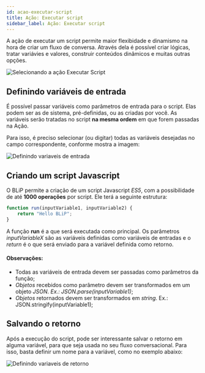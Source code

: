 ```yaml
---
id: acao-executar-script
title: Ação: Executar script
sidebar_label: Ação: Executar script
---
```


A ação de executar um script permite maior flexibidade e dinamismo na hora de criar um fluxo de conversa. Através dela é possível criar lógicas, tratar variávies e valores, construir conteúdos dinâmicos e muitas outras opções.

![Selecionando a ação Executar Script](/img/builder/acao-executar-script-1.png)

## Definindo variáveis de entrada

É possível passar variáveis como parâmetros de entrada para o script. Elas podem ser as de sistema, pré-definidas, ou as criadas por você. As variáveis serão tratadas no script **na mesma ordem** em que forem passadas na Ação. 

Para isso, é preciso selecionar (ou digitar) todas as variáveis desejadas no campo correspondente, conforme mostra a imagem:

![Definindo variaveis de entrada](/img/builder/acao-executar-script-2.png)

## Criando um script Javascript

O BLiP permite a criação de um script Javascript *ES5*, com a possibilidade de até **1000 operações** por script. Ele terá a seguinte estrutura: 

```javascript
function run(inputVariable1, inputVariable2) {
    return "Hello BLiP"; 
}
```
A função **run** é a que será executada como principal. Os parâmetros *inputVariableX* são as variáveis definidas como variáveis de entradas e o *return* é o que será enviado para a variável definida como retorno.

#### Observações: 

* Todas as variáveis de entrada devem ser passadas como parâmetros da função;
* *Objetos* recebidos como parâmetro devem ser transformados em um objeto *JSON*. *Ex.: JSON.parse(inputVariable1)*;
* *Objetos* retornados devem ser transformados em *string*. Ex.: JSON.stringify(inputVariable1);

## Salvando o retorno

Após a execução do script, pode ser interessante salvar o retorno em alguma variável, para que seja usada no seu fluxo conversacional. Para isso, basta definir um nome para a variável, como no exemplo abaixo:

![Definindo variaveis de retorno](/img/builder/acao-executar-script-4.png)

<!-- Rating frame -->
<script type="text/javascript" src="/scripts/rating.js"></script>
